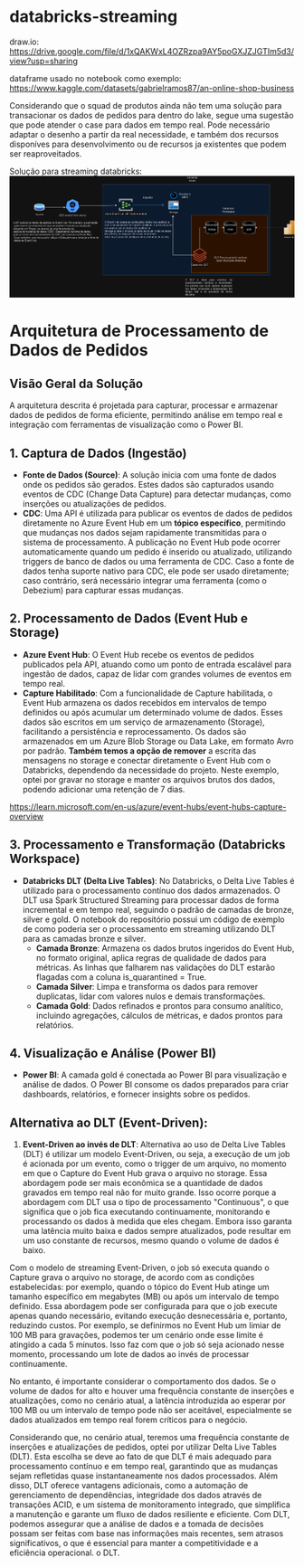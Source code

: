 # databricks-streaming
draw.io: https://drive.google.com/file/d/1xQAKWxL4OZRzpa9AY5poGXJZJGTIm5d3/view?usp=sharing

dataframe usado no notebook como exemplo:
https://www.kaggle.com/datasets/gabrielramos87/an-online-shop-business

Considerando que o squad de produtos ainda não tem uma solução para transacionar os dados de pedidos para dentro do lake, segue uma sugestão que pode atender o case para dados em tempo real. Pode necessário adaptar o desenho a partir da real necessidade, e também dos recursos disponíves para desenvolvimento ou de recursos ja existentes que podem ser reaproveitados.

Solução para streaming databricks:
![Solucao](images/solucao.drawio.png)

# Arquitetura de Processamento de Dados de Pedidos

## Visão Geral da Solução

A arquitetura descrita é projetada para capturar, processar e armazenar dados de pedidos de forma eficiente, permitindo análise em tempo real e integração com ferramentas de visualização como o Power BI.

## 1. Captura de Dados (Ingestão)

- **Fonte de Dados (Source)**: A solução inicia com uma fonte de dados onde os pedidos são gerados. Estes dados são capturados usando eventos de CDC (Change Data Capture) para detectar mudanças, como inserções ou atualizações de pedidos.
- **CDC**: Uma API é utilizada para publicar os eventos de dados de pedidos diretamente no Azure Event Hub em um **tópico específico**, permitindo que mudanças nos dados sejam rapidamente transmitidas para o sistema de processamento. A publicação no Event Hub pode ocorrer automaticamente quando um pedido é inserido ou atualizado, utilizando triggers de banco de dados ou uma ferramenta de CDC. Caso a fonte de dados tenha suporte nativo para CDC, ele pode ser usado diretamente; caso contrário, será necessário integrar uma ferramenta (como o Debezium) para capturar essas mudanças.

## 2. Processamento de Dados (Event Hub e Storage)

- **Azure Event Hub**: O Event Hub recebe os eventos de pedidos publicados pela API, atuando como um ponto de entrada escalável para ingestão de dados, capaz de lidar com grandes volumes de eventos em tempo real.
- **Capture Habilitado**: Com a funcionalidade de Capture habilitada, o Event Hub armazena os dados recebidos em intervalos de tempo definidos ou após acumular um determinado volume de dados. Esses dados são escritos em um serviço de armazenamento (Storage), facilitando a persistência e reprocessamento. Os dados são armazenados em um Azure Blob Storage ou Data Lake, em formato Avro por padrão. **Também temos a opção de remover** a escrita das mensagens no storage e conectar diretamente o Event Hub com o Databricks, dependendo da necessidade do projeto. Neste exemplo, optei por gravar no storage e manter os arquivos brutos dos dados, podendo adicionar uma retenção de 7 dias.

https://learn.microsoft.com/en-us/azure/event-hubs/event-hubs-capture-overview


## 3. Processamento e Transformação (Databricks Workspace)

- **Databricks DLT (Delta Live Tables)**: No Databricks, o Delta Live Tables é utilizado para o processamento contínuo dos dados armazenados. O DLT usa Spark Structured Streaming para processar dados de forma incremental e em tempo real, seguindo o padrão de camadas de bronze, silver e gold. O notebook do repositório possui um código de exemplo de como poderia ser o processamento em streaming utilizando DLT para as camadas bronze e silver.
  - **Camada Bronze**: Armazena os dados brutos ingeridos do Event Hub, no formato original, aplica regras de qualidade de dados para métricas. As linhas que falharem nas validações do DLT estarão flagadas com a coluna is_quarantined = True.
  - **Camada Silver**: Limpa e transforma os dados para remover duplicatas, lidar com valores nulos e demais transformações.
  - **Camada Gold**: Dados refinados e prontos para consumo analítico, incluindo agregações, cálculos de métricas, e dados prontos para relatórios.

## 4. Visualização e Análise (Power BI)

- **Power BI**: A camada gold é conectada ao Power BI para visualização e análise de dados. O Power BI consome os dados preparados para criar dashboards, relatórios, e fornecer insights sobre os pedidos.

## Alternativa ao DLT (Event-Driven):

1. **Event-Driven ao invés de DLT**: 
Alternativa ao uso de Delta Live Tables (DLT) é utilizar um modelo Event-Driven, ou seja, a execução de um job é acionada por um evento, como o trigger de um arquivo, no momento em que o Capture do Event Hub grava o arquivo no storage. Essa abordagem pode ser mais econômica se a quantidade de dados gravados em tempo real não for muito grande. Isso ocorre porque a abordagem com DLT usa o tipo de processamento "Continuous", o que significa que o job fica executando continuamente, monitorando e processando os dados à medida que eles chegam. Embora isso garanta uma latência muito baixa e dados sempre atualizados, pode resultar em um uso constante de recursos, mesmo quando o volume de dados é baixo.

Com o modelo de streaming Event-Driven, o job só executa quando o Capture grava o arquivo no storage, de acordo com as condições estabelecidas: por exemplo, quando o tópico do Event Hub atinge um tamanho específico em megabytes (MB) ou após um intervalo de tempo definido. Essa abordagem pode ser configurada para que o job execute apenas quando necessário, evitando execução desnecessária e, portanto, reduzindo custos. Por exemplo, se definirmos no Event Hub um limiar de 100 MB para gravações, podemos ter um cenário onde esse limite é atingido a cada 5 minutos. Isso faz com que o job só seja acionado nesse momento, processando um lote de dados ao invés de processar continuamente.

No entanto, é importante considerar o comportamento dos dados. Se o volume de dados for alto e houver uma frequência constante de inserções e atualizações, como no cenário atual, a latência introduzida ao esperar por 100 MB ou um intervalo de tempo pode não ser aceitável, especialmente se dados atualizados em tempo real forem críticos para o negócio.

Considerando que, no cenário atual, teremos uma frequência constante de inserções e atualizações de pedidos, optei por utilizar Delta Live Tables (DLT). Esta escolha se deve ao fato de que DLT é mais adequado para processamento contínuo e em tempo real, garantindo que as mudanças sejam refletidas quase instantaneamente nos dados processados. Além disso, DLT oferece vantagens adicionais, como a automação de gerenciamento de dependências, integridade dos dados através de transações ACID, e um sistema de monitoramento integrado, que simplifica a manutenção e garante um fluxo de dados resiliente e eficiente. Com DLT, podemos assegurar que a análise de dados e a tomada de decisões possam ser feitas com base nas informações mais recentes, sem atrasos significativos, o que é essencial para manter a competitividade e a eficiência operacional. o DLT.

